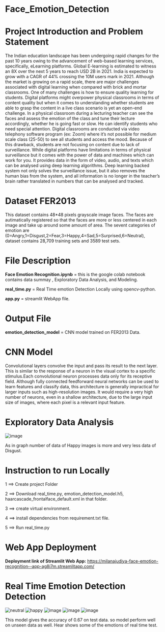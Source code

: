 # Face_Emotion_Detection

# Project Introduction and Problem Statement
<p>The Indian education landscape has been undergoing rapid changes for the past 10 years owing to
the advancement of web-based learning services, specifically, eLearning platforms.
Global E-learning is estimated to witness an 8X over the next 5 years to reach USD 2B in 2021. India
is expected to grow with a CAGR of 44% crossing the 10M users mark in 2021. Although the market
is growing on a rapid scale, there are major challenges associated with digital learning when
compared with brick and mortar classrooms. One of many challenges is how to ensure quality
learning for students. Digital platforms might overpower physical classrooms in terms of content
quality but when it comes to understanding whether students are able to grasp the content in a live
class scenario is yet an open-end challenge.
In a physical classroom during a lecturing teacher can see the faces and assess the emotion of the
class and tune their lecture accordingly, whether he is going fast or slow. He can identify students who
need special attention. Digital classrooms are conducted via video telephony software program (ex: Zoom) where it’s not possible for medium scale class (25-50) to see all students and access the
mood. Because of this drawback, students are not focusing on content due to lack of surveillance.
While digital platforms have limitations in terms of physical surveillance but it comes with the power of
data and machines which can work for you. It provides data in the form of video, audio, and texts
which can be analysed using deep learning algorithms. Deep learning backed system not only solves
the surveillance issue, but it also removes the human bias from the system, and all information is no
longer in the teacher’s brain rather translated in numbers that can be analysed and tracked.<p>
  
# Dataset FER2013
<p> This dataset contains 48*48 pixels grayscale image faces. The faces are autimatically registered so that the faces are more or less centered in each image and take up around some amount of area. The sevent categories of emotion are (0=Angry,1=Disgust,2=Fear,3=Happy,4=Sad,5=Surprised,6=Neutral), dataset contains 28,709 training sets and 3589 test sets.<p>
  
# File Description
<p><b> Face Emotion Recognition.ipynb</b> = this is the google colab notebook contains data summay , Exploratory Data Analysis, and Modeling.<p>
<p><b> real_time.py</b> = Real Time emotion Detection Locally using opencv-python.<p>
<p><b> app.py</b> = streamlit WebApp file.<p>
  
# Output File
<p><b>emotion_detection_model</b> = CNN model trained on FER2013 Data.<p>

# CNN Model
<p>Convolutional layers convolve the input and pass its result to the next layer. This is similar to the response of a neuron in the visual cortex to a specific stimulus.Each convolutional neuron processes data only for its receptive field. Although fully connected feedforward neural networks can be used to learn features and classify data, this architecture is generally impractical for larger inputs such as high-resolution images. It would require a very high number of neurons, even in a shallow architecture, due to the large input size of images, where each pixel is a relevant input feature.<p>


# Exploratory Data Analysis
![image](https://user-images.githubusercontent.com/98526274/188885400-c5eb267e-636c-46f2-94b5-46fcd29af273.png)
 <p> As in graph number of data of Happy images is more and very less data of Disgust.<p>

# Instruction to run Locally
<p>1 ==> Create project Folder<p>
<p>2 ==> Download real_time.py, emotion_detection_model.h5, haarcascade_frontalface_default.xml in that folder.<p>
<p>3 ==> create virtual environment.<p>
<p>4 ==> install dependencies from requirement.txt file.<p>
<p>5 ==> Run real_time.py<p>

# Web App Deployment
  <b> Deployment link of Streamlit Web App:</b> https://milanajudiya-face-emotion-recognition--app-ag8i7m.streamlitapp.com/

# Real Time Emotion Detection Detection
![neutral](https://user-images.githubusercontent.com/98526274/188883768-4f587996-04d8-4428-be86-07834cac4b87.jpg)
![happy](https://user-images.githubusercontent.com/98526274/188884267-96385b98-0057-4b3e-ab60-f262b3e8bdf1.jpg)
![image](https://user-images.githubusercontent.com/98526274/188884608-8d234d7d-ab22-4640-9acd-4e5055c906d9.png)
![image](https://user-images.githubusercontent.com/98526274/188884716-7e964a1a-8ba2-4e89-917a-8695fa08ae59.png)
![image](https://user-images.githubusercontent.com/98526274/188884805-33378747-a32f-461e-b291-ec96f561a0dd.png) 
<p> This model gives the accuracy of 0.67 on test data. so model perform well on unseen data as well. Hear shows some of the emotions of real time test.<p>



